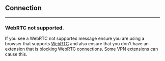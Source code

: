 ## Connection

---

### WebRTC not supported.

If you see a WebRTC not supported message ensure you are using a browser that supports [WebRTC](https://caniuse.com/rtcpeerconnection) and also ensure that you don't have an extension that is blocking WebRTC connections. Some VPN extensions can cause this.
